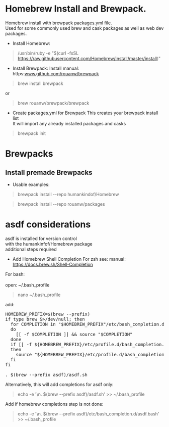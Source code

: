 # Homebrew Install and Brewpack.
Homebrew install with brewpack packages.yml file.<br />
Used for some commonly used brew and cask packages as well as web dev packages.

* Install Homebrew:
>/usr/bin/ruby -e "$(curl -fsSL https://raw.githubusercontent.com/Homebrew/install/master/install)"

* Install Brewpack:
Install manual: https:www.github.com/rouanw/brewpack

> brew install brewpack

or

> brew rouanw/brewpack/brewpack

* Create packages.yml for Brewpack
This creates your brewpack install list<br />
It will import any already installed packages and casks
> brewpack init

# Brewpacks
## Install premade Brewpacks
* Usable examples:
> brewpack install --repo humankindof/Homebrew

> brewpack install --repo rouanw/packages

# asdf considerations
asdf is installed for version control<br />
with the humankinfof/Homebrew package<br />
additional steps required
* Add Homebrew Shell Completion
For zsh see:
manual: https://docs.brew.sh/Shell-Completion

For bash:<br /><br />
open: ~/.bash_profile
> nano ~/.bash_profile

add:
<pre>
HOMEBREW_PREFIX=$(brew --prefix)
if type brew &>/dev/null; then
  for COMPLETION in "$HOMEBREW_PREFIX"/etc/bash_completion.d/*
  do
    [[ -f $COMPLETION ]] && source "$COMPLETION"
  done
  if [[ -f ${HOMEBREW_PREFIX}/etc/profile.d/bash_completion.sh ]];
  then
    source "${HOMEBREW_PREFIX}/etc/profile.d/bash_completion.sh"
  fi
fi

. $(brew --prefix asdf)/asdf.sh
</pre>

Alternatively, this will add completions for asdf only:
> echo -e '\n. $(brew --prefix asdf)/asdf.sh' >> ~/.bash_profile

Add if homebrew completions step is not done:
> echo -e '\n. $(brew --prefix asdf)/etc/bash_completion.d/asdf.bash' >> ~/.bash_profile
